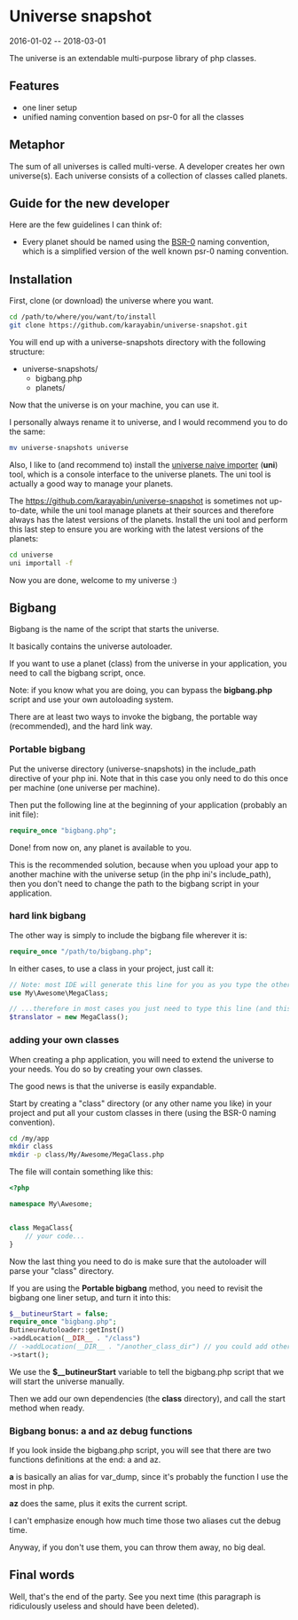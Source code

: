 Universe snapshot
=====================
2016-01-02 -- 2018-03-01



The universe is an extendable multi-purpose library of php classes.




Features
---------------

- one liner setup 
- unified naming convention based on psr-0 for all the classes



Metaphor
-------------

The sum of all universes is called multi-verse.
A developer creates her own universe(s).
Each universe consists of a collection of classes called planets.




Guide for the new developer
-------------------

Here are the few guidelines I can think of:

- Every planet should be named using the [BSR-0](https://github.com/lingtalfi/BumbleBee/blob/master/Autoload/convention.bsr0.eng.md) naming convention,
which is a simplified version of the well known psr-0 naming convention.




Installation
-----------------

First, clone (or download) the universe where you want.

```bash
cd /path/to/where/you/want/to/install
git clone https://github.com/karayabin/universe-snapshot.git
```


You will end up with a universe-snapshots directory with the following structure:


- universe-snapshots/
    - bigbang.php
    - planets/


Now that the universe is on your machine, you can use it.

I personally always rename it to universe, and I would recommend you to do the same:

```bash
mv universe-snapshots universe
```



Also, I like to (and recommend to) install the [universe naive importer](https://github.com/lingtalfi/universe-naive-importer) (**uni**) tool, which
is a console interface to the universe planets.
The uni tool is actually a good way to manage your planets.

The https://github.com/karayabin/universe-snapshot is sometimes not up-to-date, while the uni tool manage planets at their sources and therefore always has the latest versions of the planets.
Install the uni tool and perform this last step to ensure you are working with the latest versions of the planets:

```bash
cd universe
uni importall -f
```


Now you are done, welcome to my universe :)


Bigbang
------------------------------------------

Bigbang is the name of the script that starts the universe.

It basically contains the universe autoloader.

If you want to use a planet (class) from the universe in your application, you need to call the bigbang script, once.

Note: if you know what you are doing, you can bypass the **bigbang.php** script and use your own autoloading system.

 
There are at least two ways to invoke the bigbang, the portable way (recommended), and the hard link way.


### Portable bigbang

Put the universe directory (universe-snapshots) in the include_path directive of your php ini.
Note that in this case you only need to do this once per machine (one universe per machine). 

Then put the following line at the beginning of your application (probably an init file):

```php
require_once "bigbang.php";
```

Done! from now on, any planet is available to you.

This is the recommended solution, because when you upload your app to another machine with the universe setup (in the php ini's include_path),
then you don't need to change the path to the bigbang script in your application.



### hard link bigbang

The other way is simply to include the bigbang file wherever it is:

```php
require_once "/path/to/bigbang.php";
```




In either cases, to use a class in your project, just call it:


```php
// Note: most IDE will generate this line for you as you type the other line below...
use My\Awesome\MegaClass;

// ...therefore in most cases you just need to type this line (and this IDE mechanism is a huge time saver by the way)
$translator = new MegaClass();
```



### adding your own classes

When creating a php application, you will need to extend the universe to your needs.
You do so by creating your own classes.

The good news is that the universe is easily expandable.

Start by creating a "class" directory (or any other name you like) in your project and put 
all your custom classes in there (using the BSR-0 naming convention).


```bash
cd /my/app
mkdir class
mkdir -p class/My/Awesome/MegaClass.php
```

The file will contain something like this:

```php
<?php 

namespace My\Awesome;


class MegaClass{
    // your code...
}

```



Now the last thing you need to do is make sure that the autoloader will parse your "class" directory.

If you are using the **Portable bigbang** method, you need to revisit the bigbang one liner setup, and turn it into this:

```php
$__butineurStart = false; 
require_once "bigbang.php";  
ButineurAutoloader::getInst()
->addLocation(__DIR__ . "/class")
// ->addLocation(__DIR__ . "/another_class_dir") // you could add other directories if needed...
->start();
```

We use the **$__butineurStart** variable to tell the bigbang.php script that we will start the universe manually.

Then we add our own dependencies (the **class** directory), and call the start method when ready.



### Bigbang bonus: a and az debug functions

If you look inside the bigbang.php script, you will see that there are two functions definitions at the end: a and az.



**a** is basically an alias for var_dump, since it's probably the function I use the most in php.

**az** does the same, plus it exits the current script.

I can't emphasize enough how much time those two aliases cut the debug time.


Anyway, if you don't use them, you can throw them away, no big deal.







Final words
------------------

Well, that's the end of the party.
See you next time (this paragraph is ridiculously useless and should have been deleted). 





